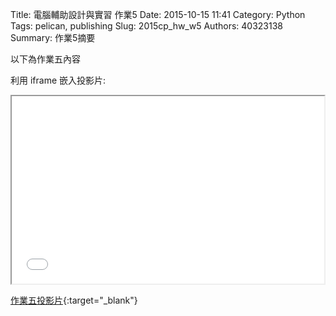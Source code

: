 Title: 電腦輔助設計與實習 作業5
Date: 2015-10-15 11:41
Category: Python
Tags: pelican, publishing
Slug: 2015cp_hw_w5
Authors: 40323138
Summary: 作業5摘要

以下為作業五內容

利用 iframe 嵌入投影片:

<iframe src="simplest4.html" width="500" height="300"></iframe>

[作業五投影片](simplest4.html){:target="_blank"}


